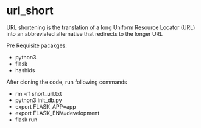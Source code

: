 # url_short
URL shortening is the translation of a long Uniform Resource Locator (URL) into an abbreviated alternative that redirects to the longer URL

Pre Requisite pacakges:
- python3
- flask
- hashids

After cloning the code, run following commands

- rm -rf short_url.txt
- python3 init_db.py
- export FLASK_APP=app
- export FLASK_ENV=development
- flask run


